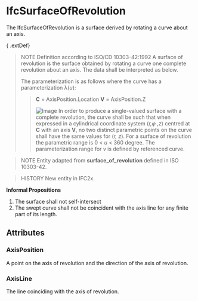# IfcSurfaceOfRevolution

The IfcSurfaceOfRevolution is a surface derived by rotating a curve about an axis.<!-- end of definition -->

{ .extDef}
> NOTE Definition according to ISO/CD 10303-42:1992
> A surface of revolution is the surface obtained by rotating a curve one complete revolution about an axis. The data shall be interpreted as below.
>
> The parameterization is as follows where the curve has a parameterization λ(_u_):
>> **C** = AxisPosition.Location
>> **V** = AxisPosition.Z
>>
>> ![Image](../../../../figures/ifcsurfaceofresolution-math1.gif)
> In order to produce a single-valued surface with a complete revolution, the curve shall be such that when expressed in a cylindrical coordinate system (_r,φ ,z_) centred at **C** with an axis **V**, no two distinct parametric points on the curve shall have the same values for (_r, z_). For a surface of revolution the parametric range is 0 < _u_ < 360 degree. The parameterization range for _v_ is defined by referenced curve.

> NOTE Entity adapted from **surface_of_revolution** defined in ISO 10303-42.

> HISTORY New entity in IFC2x.

**Informal Propositions**

1. The surface shall not self-intersect
2. The swept curve shall not be coincident with the axis line for any finite part of its length.

## Attributes

### AxisPosition
A point on the axis of revolution and the direction of the axis of revolution.

### AxisLine
The line coinciding with the axis of revolution.
